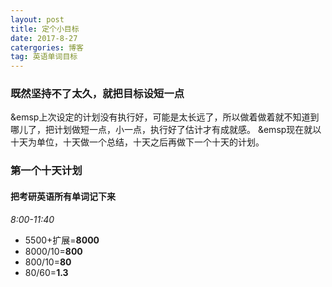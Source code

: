 ```yaml
---
layout: post
title: 定个小目标
date: 2017-8-27
catergories: 博客
tag: 英语单词目标
---
```


### 既然坚持不了太久，就把目标设短一点
&emsp上次设定的计划没有执行好，可能是太长远了，所以做着做着就不知道到哪儿了，把计划做短一点，小一点，执行好了估计才有成就感。
&emsp现在就以十天为单位，十天做一个总结，十天之后再做下一个十天的计划。

### 第一个十天计划

#### 把考研英语所有单词记下来
  *8:00-11:40*

  * 5500+扩展=**8000**
  * 8000/10=**800**
  * 800/10=**80**
  * 80/60=**1.3**
